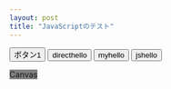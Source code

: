 ```yaml
---
layout: post
title: "JavaScriptのテスト"
---
```

<script src="/assets/js/hello.js"></script>
<button type="button" onclick="rect();">ボタン1</button>
<button type="button" onclick="alert('Hello');">directhello</button>
<button type="button" onclick="hello2();">myhello</button>
<button type="button" onclick="js_hello();">jshello</button>

<canvas id="main_canvas" width="500" height="500" style="background-color:gray;">Canvas</canvas>



<script>
  // <!--
function hello2() {
alert("Hello");
};
  // -->
</script>

<script>
  // <!--
function rect() {
alert("no");
//let canvas = getElementById("main_canvas");
//let context = canvas.getContext('2d');
//context.fillRect(0,0,100,100);
};
  // -->
</script>
